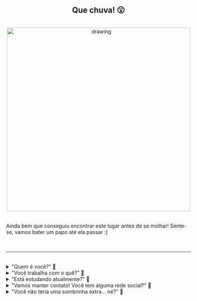 <!-- Titulo xxxxxxxxxxxxxxxxxxxxxxxxxxxxxxxxxxxxxxxxxxxxxxxxxxxxxxxxxxxx-->
<div id="Titulo" align="center">

## **Que chuva! 😮** 

</div>

<br>

<!-- Gif xxxxxxxxxxxxxxxxxxxxxxxxxxxxxxxxxxxxxxxxxxxxxxxxxxxxxxxxxxxxxxxx-->
<div align="center">

<img src="https://moonbh.com.br/wp-content/uploads/2015/11/tumblr_mg0vn7m2PH1repjrpo1_500.gif" alt="drawing" width="500"/>

</div>

<br>

<!-- Subtitulo xxxxxxxxxxxxxxxxxxxxxxxxxxxxxxxxxxxxxxxxxxxxxxxxxxxxxxxxxx-->
<div id="Subtitulo">
<p>Ainda bem que conseguiu encontrar este lugar antes de se molhar! Sente-se, vamos bater um papo até ela passar :]<p>
</div>

<br>

---

<br>

<!-- Perguntas xxxxxxxxxxxxxxxxxxxxxxxxxxxxxxxxxxxxxxxxxxxxxxxxxxxxxxxxxx-->
<div id="Perguntas">

<!-- Pergunta 1 ---------------------------------------------->
<details>

<summary>"Quem é você?" 💬</summary><br>     

🎙️ Me chamo Mariana Ramacciotti, tenho 26 anos e moro na zona norte de São Paulo. 😊 

</details>

<!-- Pergunta 2 ---------------------------------------------->
<details>

<summary>"Você trabalha com o quê?" 💬</summary><br> 

🎙️ Trabalhei 5 anos como designer, mas sentia que faltava algo a mais. Me formei em Design de Games em 2018 e em 2020 finalmente tomei coragem e decidi que iria seguir carreira na área de programação! Hoje, estou estudando para me tornar uma desenvolvedora FullStack! <br>

<!-- Pergunta 2.A ---------------------------------------------->
<details>

<summary>"Formada em Games? Que legal! Qual seu jogo favorito?" 💬</summary><br> 

🎙️ Ótima pergunta! Eu AMO Portal. Lembro que na época em que joguei, ficava procurando pelos mistérios e teorias da conspiração sobre o jogo; era muito divertido! Também gosto muito de Final Fantasy Tatics, Runescape, The Last of Us, Assassins Creed, Stanley Parable, Guild Wars II, Smite... Vou parar por aqui porque a lista é longa! 😂

</details> 

</details>

<!-- Pergunta 3 ---------------------------------------------->
<details>

<summary>"Está estudando atualmente?" 💬</summary><br> 

Sim! Estou cursando o técnico de Informática para Internet do SENAI e vou me formar lá para 2022. Como gosto de estudar, também estou fazendo outros cursos paralelos para complementar meu aprendizado :]

<!-- Pergunta 3.A ---------------------------------------------->
<details>

<summary>"Que interessante! Quais linguagens você está aprendendo?" 💬</summary><br> 

PHP, SQL, Java, C#, HTML5, CSS3, Javascript. De frameworks, estou estudando sobre Vue.js e Bootstrap! 

</details>
</details>

<!-- Pergunta 5 ---------------------------------------------->
<details>

<summary>"Vamos manter contato! Você tem alguma rede social?" 💬</summary><br>     

🎙️ Tenho sim! Você pode me adicionar no <a src="https://www.linkedin.com/in/marianaramacciotti" alt="Linkedin de Mariana Ramacciotti" target="_blank">linkedin</a> ou me encontrar no <a src="https://www.youtube.com/c/marianaramacciotti/videos" target="_blank">youtube!</a>

<!-- Pergunta 5.A ---------------------------------------------->
<details>

<summary>"Você tem canal no youtube? 😮 Quais vídeos você já tem?" 💬</summary><br>      

🎙️ [Lista de Contatos com o Framework Vue.js](https://www.youtube.com/watch?v=Y9AY0yzHFLI&t=5s&ab_channel=MarianaRamacciotti)

🎙️ [Portfolio FullStack Developer | Antes e Depois](https://www.youtube.com/watch?v=5xg06CFKX88&ab_channel=MarianaRamacciotti)

🎙️ [Formulário com SQL - Conseguimos 72 respostas!](https://www.youtube.com/watch?v=Ev4x1-dKfYk&ab_channel=MarianaRamacciotti)

🎙️ [Recriando a Interface da Netflix](https://www.youtube.com/watch?v=kW5rbkAU6ng&ab_channel=MarianaRamacciotti)

🎙️ [Recriando a Landing Page do Instagram](https://www.youtube.com/watch?v=PrW2G4Rpqlc&ab_channel=MarianaRamacciotti)

</details>

</details>

<!-- Pergunta 4 ---------------------------------------------->
<details>

<summary>"Você não teria uma sombrinha extra... né?" 💬</summary><br>     

🎙️ Infelizmente não. São Paulo é uma caixinha de surpresas, quando você menos espera, cai o mundo! Mas não se preocupe, é uma chuva de verão... Logo passa!

</details><br>

</div>